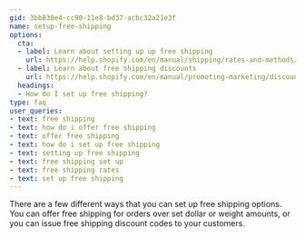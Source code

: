 ```yaml
---
gid: 3bb830e4-cc90-11e8-bd37-acbc32a21e3f
name: setup-free-shipping
options:
  cta:
  - label: Learn about setting up up free shipping
    url: https://help.shopify.com/en/manual/shipping/rates-and-methods/free-shipping
  - label: Learn about free shipping discounts
    url: https://help.shopify.com/en/manual/promoting-marketing/discount-codes/create-discount-codes#create-a-free-shipping-discount
  headings:
  - How do I set up free shipping?
type: faq
user_queries:
- text: free shipping
- text: how do i offer free shipping
- text: offer free shipping
- text: how do i set up free shipping
- text: setting up free shipping
- text: free shipping set up
- text: free shipping rates
- text: set up free shipping
---
```


There are a few different ways that you can set up free shipping options. You can offer free shipping for orders over set dollar or weight amounts, or you can issue free shipping discount codes to your customers.
